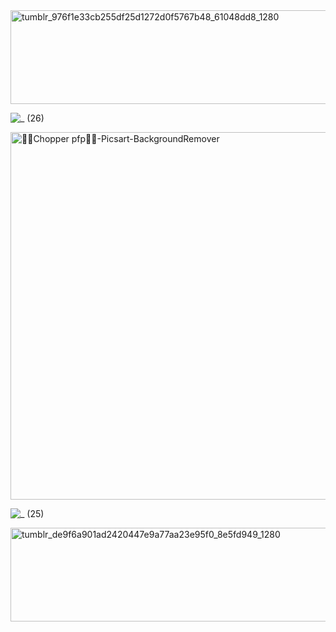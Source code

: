 <img width="1128" height="150" alt="tumblr_976f1e33cb255df25d1272d0f5767b48_61048dd8_1280" src="https://github.com/user-attachments/assets/4ba18ae1-e691-4334-bdcc-23b35c3c207b" />

![_ (26)](https://github.com/user-attachments/assets/73282e56-d235-4f8b-8636-4a025210fdcb)

<img width="588" height="588" alt="🍦🌸Chopper pfp🌸🍦-Picsart-BackgroundRemover" src="https://github.com/user-attachments/assets/af68b045-8664-4f75-956f-54f78350794b" />

![_ (25)](https://github.com/user-attachments/assets/a414c788-621c-4f15-ab59-e859e18bf2dc)

<img width="1128" height="150" alt="tumblr_de9f6a901ad2420447e9a77aa23e95f0_8e5fd949_1280" src="https://github.com/user-attachments/assets/f5eaf27b-1301-476f-a44c-8849fb581948" />
